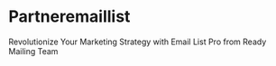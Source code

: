 # Partneremaillist
Revolutionize Your Marketing Strategy with Email List Pro from Ready Mailing Team

